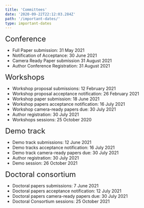 ```yaml
---
title: 'Committees'
date: '2020-09-22T22:12:03.284Z'
path: '/important-dates/'
type: important-dates
---
```


<div style="font-size:18pt;">Conference</div>

- Full Paper submission: 31 May 2021
- Notification of Acceptance: 30 June 2021
- Camera Ready Paper submission 31 August 2021
- Author Conference Registration: 31 August 2021

<div style="font-size:18pt;">Workshops</div>

- Workshop proposal submissions: 12 February 2021
- Workshop proposal acceptance notification: 26 February 2021
- Workshop paper submission: 18 June 2021
- Workshop papers acceptance notification: 16 July 2021
- Workshop camera-ready papers due: 30 July 2021
- Author registration: 30 July 2021
- Workshops sessions: 25 October 2020

<div style="font-size:18pt;">Demo track</div>

- Demo track submissions: 12 June 2021
- Demo tracks acceptance notification: 16 July 2021
- Demo track camera-ready papers due: 30 July 2021
- Author registration: 30 July 2021
- Demo session: 26 October 2021

<div style="font-size:18pt;">Doctoral consortium</div>

- Doctoral papers submissions: 	7 June 2021
- Doctoral papers acceptance notification: 12 July 2021 
- Doctoral papers camera-ready papers due: 30 July 2021
- Doctoral Consortium sessions: 25 October 2021
